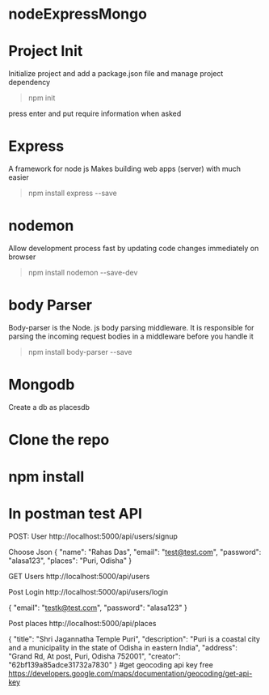 # nodeExpressMongo

# Project Init

Initialize project and add a package.json file and manage project dependency

> npm init

press enter and put require information when asked

# Express

A framework for node js
Makes building web apps (server) with much easier

> npm install express --save

# nodemon

Allow development process fast by updating code changes immediately on browser

> npm install nodemon --save-dev

# body Parser

Body-parser is the Node. js body parsing middleware. It is responsible for parsing the incoming request bodies in a middleware before you handle it

> npm install body-parser --save

# Mongodb

Create a db as placesdb

# Clone the repo

# npm install

# In postman test API

POST: User
http://localhost:5000/api/users/signup

Choose Json
{
"name": "Rahas Das",
"email": "test@test.com",
"password": "alasa123",
"places": "Puri, Odisha"
}

GET Users
http://localhost:5000/api/users

Post Login
http://localhost:5000/api/users/login

{
"email": "testk@test.com",
"password": "alasa123"
}

Post places
http://localhost:5000/api/places

{
"title": "Shri Jagannatha Temple Puri",
"description": "Puri is a coastal city and a municipality in the state of Odisha in eastern India",
"address": "Grand Rd, At post, Puri, Odisha 752001",
"creator": "62bf139a85adce31732a7830"
}
#get geocoding api key free
https://developers.google.com/maps/documentation/geocoding/get-api-key
